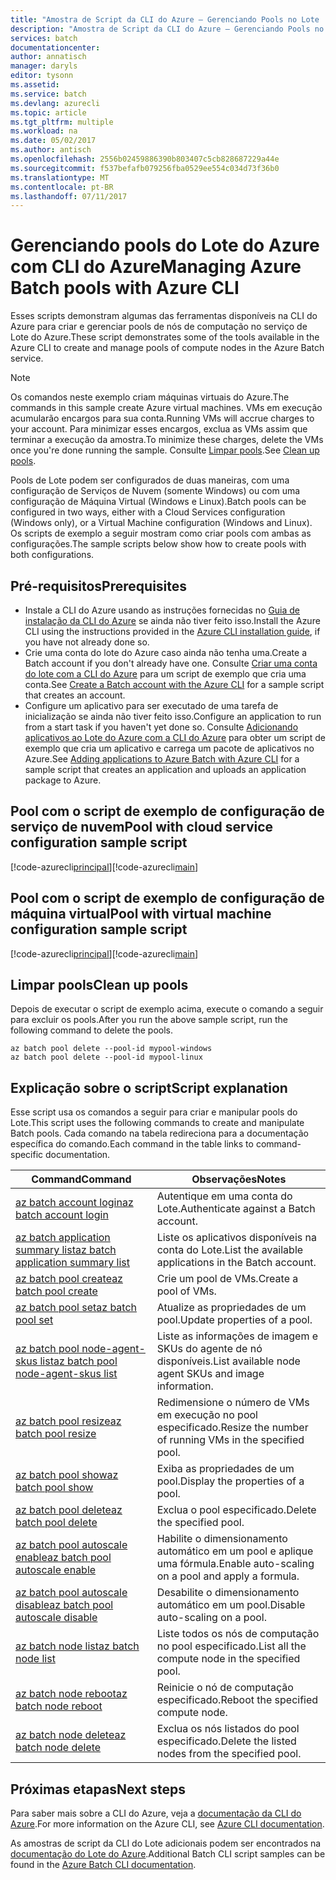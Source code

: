 ```yaml
---
title: "Amostra de Script da CLI do Azure – Gerenciando Pools no Lote | Microsoft Docs"
description: "Amostra de Script da CLI do Azure – Gerenciando Pools no Lote"
services: batch
documentationcenter: 
author: annatisch
manager: daryls
editor: tysonn
ms.assetid: 
ms.service: batch
ms.devlang: azurecli
ms.topic: article
ms.tgt_pltfrm: multiple
ms.workload: na
ms.date: 05/02/2017
ms.author: antisch
ms.openlocfilehash: 2556b02459886390b803407c5cb828687229a44e
ms.sourcegitcommit: f537befafb079256fba0529ee554c034d73f36b0
ms.translationtype: MT
ms.contentlocale: pt-BR
ms.lasthandoff: 07/11/2017
---
```

# <a name="managing-azure-batch-pools-with-azure-cli"></a><span data-ttu-id="a4be1-103">Gerenciando pools do Lote do Azure com CLI do Azure</span><span class="sxs-lookup"><span data-stu-id="a4be1-103">Managing Azure Batch pools with Azure CLI</span></span>

<span data-ttu-id="a4be1-104">Esses scripts demonstram algumas das ferramentas disponíveis na CLI do Azure para criar e gerenciar pools de nós de computação no serviço de Lote do Azure.</span><span class="sxs-lookup"><span data-stu-id="a4be1-104">These script demonstrates some of the tools available in the Azure CLI to create and manage pools of compute nodes in the Azure Batch service.</span></span>

> [!NOTE]
> <span data-ttu-id="a4be1-105">Os comandos neste exemplo criam máquinas virtuais do Azure.</span><span class="sxs-lookup"><span data-stu-id="a4be1-105">The commands in this sample create Azure virtual machines.</span></span> <span data-ttu-id="a4be1-106">VMs em execução acumularão encargos para sua conta.</span><span class="sxs-lookup"><span data-stu-id="a4be1-106">Running VMs will accrue charges to your account.</span></span> <span data-ttu-id="a4be1-107">Para minimizar esses encargos, exclua as VMs assim que terminar a execução da amostra.</span><span class="sxs-lookup"><span data-stu-id="a4be1-107">To minimize these charges, delete the VMs once you're done running the sample.</span></span> <span data-ttu-id="a4be1-108">Consulte [Limpar pools](#clean-up-pools).</span><span class="sxs-lookup"><span data-stu-id="a4be1-108">See [Clean up pools](#clean-up-pools).</span></span>

<span data-ttu-id="a4be1-109">Pools de Lote podem ser configurados de duas maneiras, com uma configuração de Serviços de Nuvem (somente Windows) ou com uma configuração de Máquina Virtual (Windows e Linux).</span><span class="sxs-lookup"><span data-stu-id="a4be1-109">Batch pools can be configured in two ways, either with a Cloud Services configuration (Windows only), or a Virtual Machine configuration (Windows and Linux).</span></span> <span data-ttu-id="a4be1-110">Os scripts de exemplo a seguir mostram como criar pools com ambas as configurações.</span><span class="sxs-lookup"><span data-stu-id="a4be1-110">The sample scripts below show how to create pools with both configurations.</span></span>

## <a name="prerequisites"></a><span data-ttu-id="a4be1-111">Pré-requisitos</span><span class="sxs-lookup"><span data-stu-id="a4be1-111">Prerequisites</span></span>

- <span data-ttu-id="a4be1-112">Instale a CLI do Azure usando as instruções fornecidas no [Guia de instalação da CLI do Azure](https://docs.microsoft.com/cli/azure/install-azure-cli) se ainda não tiver feito isso.</span><span class="sxs-lookup"><span data-stu-id="a4be1-112">Install the Azure CLI using the instructions provided in the [Azure CLI installation guide](https://docs.microsoft.com/cli/azure/install-azure-cli), if you have not already done so.</span></span>
- <span data-ttu-id="a4be1-113">Crie uma conta do lote do Azure caso ainda não tenha uma.</span><span class="sxs-lookup"><span data-stu-id="a4be1-113">Create a Batch account if you don't already have one.</span></span> <span data-ttu-id="a4be1-114">Consulte [Criar uma conta do lote com a CLI do Azure](https://docs.microsoft.com/azure/batch/scripts/batch-cli-sample-create-account) para um script de exemplo que cria uma conta.</span><span class="sxs-lookup"><span data-stu-id="a4be1-114">See [Create a Batch account with the Azure CLI](https://docs.microsoft.com/azure/batch/scripts/batch-cli-sample-create-account) for a sample script that creates an account.</span></span>
- <span data-ttu-id="a4be1-115">Configure um aplicativo para ser executado de uma tarefa de inicialização se ainda não tiver feito isso.</span><span class="sxs-lookup"><span data-stu-id="a4be1-115">Configure an application to run from a start task if you haven't yet done so.</span></span> <span data-ttu-id="a4be1-116">Consulte [Adicionando aplicativos ao Lote do Azure com a CLI do Azure](https://docs.microsoft.com/azure/batch/scripts/batch-cli-sample-add-application) para obter um script de exemplo que cria um aplicativo e carrega um pacote de aplicativos no Azure.</span><span class="sxs-lookup"><span data-stu-id="a4be1-116">See [Adding applications to Azure Batch with Azure CLI](https://docs.microsoft.com/azure/batch/scripts/batch-cli-sample-add-application) for a sample script that creates an application and uploads an application package to Azure.</span></span>

## <a name="pool-with-cloud-service-configuration-sample-script"></a><span data-ttu-id="a4be1-117">Pool com o script de exemplo de configuração de serviço de nuvem</span><span class="sxs-lookup"><span data-stu-id="a4be1-117">Pool with cloud service configuration sample script</span></span>

<span data-ttu-id="a4be1-118">[!code-azurecli[principal](../../../cli_scripts/batch/manage-pool/manage-pool-windows.sh "Gerenciar Pools de Serviços de Nuvem")]</span><span class="sxs-lookup"><span data-stu-id="a4be1-118">[!code-azurecli[main](../../../cli_scripts/batch/manage-pool/manage-pool-windows.sh "Manage Cloud Services Pools")]</span></span>

## <a name="pool-with-virtual-machine-configuration-sample-script"></a><span data-ttu-id="a4be1-119">Pool com o script de exemplo de configuração de máquina virtual</span><span class="sxs-lookup"><span data-stu-id="a4be1-119">Pool with virtual machine configuration sample script</span></span>

<span data-ttu-id="a4be1-120">[!code-azurecli[principal](../../../cli_scripts/batch/manage-pool/manage-pool-linux.sh "Gerenciar Pools de Máquina Virtual")]</span><span class="sxs-lookup"><span data-stu-id="a4be1-120">[!code-azurecli[main](../../../cli_scripts/batch/manage-pool/manage-pool-linux.sh "Manage Virtual Machine Pools")]</span></span>

## <a name="clean-up-pools"></a><span data-ttu-id="a4be1-121">Limpar pools</span><span class="sxs-lookup"><span data-stu-id="a4be1-121">Clean up pools</span></span>

<span data-ttu-id="a4be1-122">Depois de executar o script de exemplo acima, execute o comando a seguir para excluir os pools.</span><span class="sxs-lookup"><span data-stu-id="a4be1-122">After you run the above sample script, run the following command to delete the pools.</span></span>
```azurecli
az batch pool delete --pool-id mypool-windows
az batch pool delete --pool-id mypool-linux
```

## <a name="script-explanation"></a><span data-ttu-id="a4be1-123">Explicação sobre o script</span><span class="sxs-lookup"><span data-stu-id="a4be1-123">Script explanation</span></span>

<span data-ttu-id="a4be1-124">Esse script usa os comandos a seguir para criar e manipular pools do Lote.</span><span class="sxs-lookup"><span data-stu-id="a4be1-124">This script uses the following commands to create and manipulate Batch pools.</span></span>
<span data-ttu-id="a4be1-125">Cada comando na tabela redireciona para a documentação específica do comando.</span><span class="sxs-lookup"><span data-stu-id="a4be1-125">Each command in the table links to command-specific documentation.</span></span>

| <span data-ttu-id="a4be1-126">Command</span><span class="sxs-lookup"><span data-stu-id="a4be1-126">Command</span></span> | <span data-ttu-id="a4be1-127">Observações</span><span class="sxs-lookup"><span data-stu-id="a4be1-127">Notes</span></span> |
|---|---|
| [<span data-ttu-id="a4be1-128">az batch account login</span><span class="sxs-lookup"><span data-stu-id="a4be1-128">az batch account login</span></span>](https://docs.microsoft.com/cli/azure/batch/account#login) | <span data-ttu-id="a4be1-129">Autentique em uma conta do Lote.</span><span class="sxs-lookup"><span data-stu-id="a4be1-129">Authenticate against a Batch account.</span></span>  |
| [<span data-ttu-id="a4be1-130">az batch application summary list</span><span class="sxs-lookup"><span data-stu-id="a4be1-130">az batch application summary list</span></span>](https://docs.microsoft.com/cli/azure/batch/application/summary#list) | <span data-ttu-id="a4be1-131">Liste os aplicativos disponíveis na conta do Lote.</span><span class="sxs-lookup"><span data-stu-id="a4be1-131">List the available applications in the Batch account.</span></span>  |
| [<span data-ttu-id="a4be1-132">az batch pool create</span><span class="sxs-lookup"><span data-stu-id="a4be1-132">az batch pool create</span></span>](https://docs.microsoft.com/cli/azure/batch/pool#create) | <span data-ttu-id="a4be1-133">Crie um pool de VMs.</span><span class="sxs-lookup"><span data-stu-id="a4be1-133">Create a pool of VMs.</span></span>  |
| [<span data-ttu-id="a4be1-134">az batch pool set</span><span class="sxs-lookup"><span data-stu-id="a4be1-134">az batch pool set</span></span>](https://docs.microsoft.com/cli/azure/batch/pool#set) | <span data-ttu-id="a4be1-135">Atualize as propriedades de um pool.</span><span class="sxs-lookup"><span data-stu-id="a4be1-135">Update properties of a pool.</span></span>  |
| [<span data-ttu-id="a4be1-136">az batch pool node-agent-skus list</span><span class="sxs-lookup"><span data-stu-id="a4be1-136">az batch pool node-agent-skus list</span></span>](https://docs.microsoft.com/cli/azure/batch/pool/node-agent-skus#list) | <span data-ttu-id="a4be1-137">Liste as informações de imagem e SKUs do agente de nó disponíveis.</span><span class="sxs-lookup"><span data-stu-id="a4be1-137">List available node agent SKUs and image information.</span></span>  |
| [<span data-ttu-id="a4be1-138">az batch pool resize</span><span class="sxs-lookup"><span data-stu-id="a4be1-138">az batch pool resize</span></span>](https://docs.microsoft.com/cli/azure/batch/pool#resize) | <span data-ttu-id="a4be1-139">Redimensione o número de VMs em execução no pool especificado.</span><span class="sxs-lookup"><span data-stu-id="a4be1-139">Resize the number of running VMs in the specified pool.</span></span>  |
| [<span data-ttu-id="a4be1-140">az batch pool show</span><span class="sxs-lookup"><span data-stu-id="a4be1-140">az batch pool show</span></span>](https://docs.microsoft.com/cli/azure/batch/pool#show) | <span data-ttu-id="a4be1-141">Exiba as propriedades de um pool.</span><span class="sxs-lookup"><span data-stu-id="a4be1-141">Display the properties of a pool.</span></span>  |
| [<span data-ttu-id="a4be1-142">az batch pool delete</span><span class="sxs-lookup"><span data-stu-id="a4be1-142">az batch pool delete</span></span>](https://docs.microsoft.com/cli/azure/batch/pool#delete) | <span data-ttu-id="a4be1-143">Exclua o pool especificado.</span><span class="sxs-lookup"><span data-stu-id="a4be1-143">Delete the specified pool.</span></span>  |
| [<span data-ttu-id="a4be1-144">az batch pool autoscale enable</span><span class="sxs-lookup"><span data-stu-id="a4be1-144">az batch pool autoscale enable</span></span>](https://docs.microsoft.com/cli/azure/batch/pool/autoscale#enable) | <span data-ttu-id="a4be1-145">Habilite o dimensionamento automático em um pool e aplique uma fórmula.</span><span class="sxs-lookup"><span data-stu-id="a4be1-145">Enable auto-scaling on a pool and apply a formula.</span></span>  |
| [<span data-ttu-id="a4be1-146">az batch pool autoscale disable</span><span class="sxs-lookup"><span data-stu-id="a4be1-146">az batch pool autoscale disable</span></span>](https://docs.microsoft.com/cli/azure/batch/pool/autoscale#disable) | <span data-ttu-id="a4be1-147">Desabilite o dimensionamento automático em um pool.</span><span class="sxs-lookup"><span data-stu-id="a4be1-147">Disable auto-scaling on a pool.</span></span>  |
| [<span data-ttu-id="a4be1-148">az batch node list</span><span class="sxs-lookup"><span data-stu-id="a4be1-148">az batch node list</span></span>](https://docs.microsoft.com/cli/azure/batch/node#list) | <span data-ttu-id="a4be1-149">Liste todos os nós de computação no pool especificado.</span><span class="sxs-lookup"><span data-stu-id="a4be1-149">List all the compute node in the specified pool.</span></span>  |
| [<span data-ttu-id="a4be1-150">az batch node reboot</span><span class="sxs-lookup"><span data-stu-id="a4be1-150">az batch node reboot</span></span>](https://docs.microsoft.com/cli/azure/batch/node#reboot) | <span data-ttu-id="a4be1-151">Reinicie o nó de computação especificado.</span><span class="sxs-lookup"><span data-stu-id="a4be1-151">Reboot the specified compute node.</span></span>  |
| [<span data-ttu-id="a4be1-152">az batch node delete</span><span class="sxs-lookup"><span data-stu-id="a4be1-152">az batch node delete</span></span>](https://docs.microsoft.com/cli/azure/batch/node#delete) | <span data-ttu-id="a4be1-153">Exclua os nós listados do pool especificado.</span><span class="sxs-lookup"><span data-stu-id="a4be1-153">Delete the listed nodes from the specified pool.</span></span>  |

## <a name="next-steps"></a><span data-ttu-id="a4be1-154">Próximas etapas</span><span class="sxs-lookup"><span data-stu-id="a4be1-154">Next steps</span></span>

<span data-ttu-id="a4be1-155">Para saber mais sobre a CLI do Azure, veja a [documentação da CLI do Azure](https://docs.microsoft.com/cli/azure/overview).</span><span class="sxs-lookup"><span data-stu-id="a4be1-155">For more information on the Azure CLI, see [Azure CLI documentation](https://docs.microsoft.com/cli/azure/overview).</span></span>

<span data-ttu-id="a4be1-156">As amostras de script da CLI do Lote adicionais podem ser encontrados na [documentação do Lote do Azure](../batch-cli-samples.md).</span><span class="sxs-lookup"><span data-stu-id="a4be1-156">Additional Batch CLI script samples can be found in the [Azure Batch CLI documentation](../batch-cli-samples.md).</span></span>

